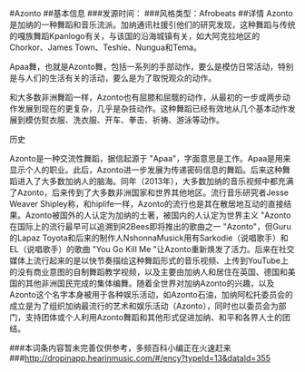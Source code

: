#Azonto
##基本信息
###发源时间：
###风格类型：Afrobeats
##详情
Azonto是加纳的一种舞蹈和音乐流派。加纳通讯社援引他们的研究发现，这种舞蹈与传统的嘎族舞蹈Kpanlogo有关，与该国的沿海城镇有关，如大阿克拉地区的Chorkor、James
Town、Teshie、Nungua和Tema。



Apaa舞，也就是Azonto舞，包括一系列的手部动作，要么是模仿日常活动，特别是与人们的生活有关的活动，要么是为了取悦观众的动作。



和大多数非洲舞蹈一样，Azonto也有屈膝和屈髋的动作，从最初的一步或两步动作发展到现在的更复杂，几乎是杂技动作。这种舞蹈已经有效地从几个基本动作发展到模仿熨衣服、洗衣服、开车、拳击、祈祷、游泳等动作。



历史

Azonto是一种交流性舞蹈，据信起源于
"Apaa"，字面意思是工作。Apaa是用来显示个人的职业。此后，Azonto进一步发展为传递密码信息的舞蹈。后来这种舞蹈进入了大多数加纳人的脑海。同年（2013年），大多数加纳的音乐视频中都充满了Azonto，后来传到了大多数非洲国家和世界其他地区。流行音乐研究者Jesse
Weaver
Shipley称，和hiplife一样，Azonto的流行也是其在散居地互动的直接结果。Azonto被国外的人认定为加纳的土著，被国内的人认定为世界主义
"Azonto在国际上的流行最早可以追溯到R2Bees即将推出的歌曲之一 "Azonto"，但Guru的Lapaz
Toyota和后来的制作人NshonnaMusick用有Sarkodie（说唱歌手）和EL（说唱歌手）的歌曲 "You Go Kill Me
"让Azonto重新焕发了活力。后来在社交媒体上流行起来的是以快节奏描绘这种舞蹈形式的音乐视频、上传到YouTube上的没有商业意图的自制舞蹈教学视频，以及主要由加纳人和居住在英国、德国和美国的其他非洲国民完成的集体编舞。随着全世界对加纳Azonto的兴趣，以及Azonto这个名字本身被用于各种娱乐活动，如Azonto石油，加纳阿松托委员会的成立是为了组织加纳最流行的艺术和娱乐活动（Azonto），同时也以委员会为部门，支持团体或个人利用Azonto舞蹈和其他形式促进加纳、和平和各界人士的团结。

###本词条内容暂未完善仅供参考，多频百科小编正在火速赶来
###http://dropinapp.hearinmusic.com/#/ency?typeId=13&dataId=355

